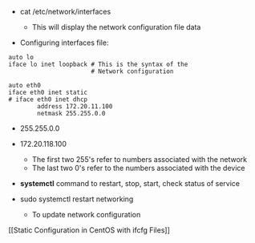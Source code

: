 - cat /etc/network/interfaces
	- This will display the network configuration file data

- Configuring interfaces file:
```
auto lo
iface lo inet loopback # This is the syntax of the 
					   # Network configuration

auto eth0
iface eth0 inet static 
# iface eth0 inet dhcp
		address 172.20.11.100
		netmask 255.255.0.0
```

- 255.255.0.0
- 172.20.118.100
	- The first two 255's refer to numbers associated with the network
	- The last two 0's refer to the numbers associated with the device 

- **systemctl** command to restart, stop, start, check status of service
- sudo systemctl restart networking
	- To update network configuration

[[Static Configuration in CentOS with ifcfg Files]]